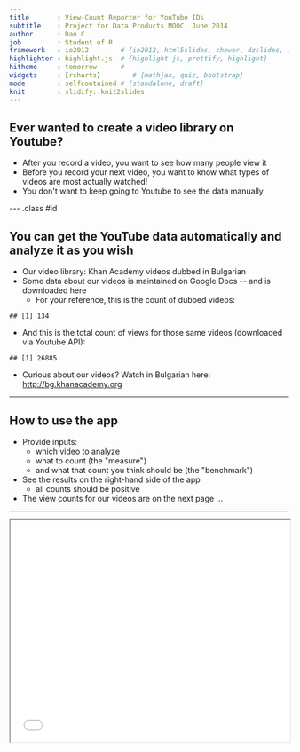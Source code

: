 ```yaml
---
title       : View-Count Reporter for YouTube IDs
subtitle    : Project for Data Products MOOC, June 2014
author      : Dan C
job         : Student of R
framework   : io2012        # {io2012, html5slides, shower, dzslides, ...}
highlighter : highlight.js  # {highlight.js, prettify, highlight}
hitheme     : tomorrow      # 
widgets     : [rcharts]        # {mathjax, quiz, bootstrap}
mode        : selfcontained # {standalone, draft}
knit        : slidify::knit2slides
---
```


## Ever wanted to create a video library on Youtube?
* After you record a video, you want to see how many people view it
* Before you record your next video, you want to know what types of videos are most actually watched!
* You don't want to keep going to Youtube to see the data manually

--- .class #id 

## You can get the YouTube data automatically and analyze it as you wish
* Our video library: Khan Academy videos dubbed in Bulgarian
* Some data about our videos is maintained on Google Docs -- and is downloaded here
  - For your reference, this is the count of dubbed videos:

```
## [1] 134
```
  - And this is the total count of views for those same videos (downloaded via Youtube API):

```
## [1] 26885
```
* Curious about our videos? Watch in Bulgarian here:  http://bg.khanacademy.org

---

## How to use the app
* Provide inputs:
  - which video to analyze
  - what to count (the "measure")
  - and what that count you think should be (the "benchmark")
* See the results on the right-hand side of the app
  - all counts should be positive
* The view counts for our videos are on the next page ...


---

<iframe src='
assets/fig/nvd3plot2.html
' scrolling='no' seamless class='rChart 
polycharts
 '
id=iframe-
chart2404356870c0
></iframe>
<style>iframe.rChart{ width: 100%; height: 400px;}</style>
